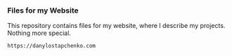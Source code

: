 ### Files for my Website

This repository contains files for my website, where I describe my projects.
Nothing more special.

```
https://danylostapchenko.com
```